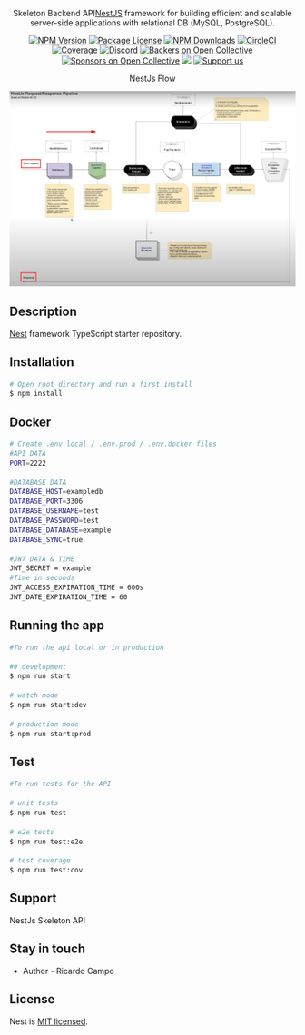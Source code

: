 [circleci-image]: https://img.shields.io/circleci/build/github/nestjs/nest/master?token=abc123def456
[circleci-url]: https://circleci.com/gh/nestjs/nest

  <p align="center">Skeleton Backend API<a href="http://nodejs.org" target="_blank">NestJS</a> framework for building efficient and scalable server-side applications with relational DB (MySQL, PostgreSQL).</p>
    <p align="center">
<a href="https://www.npmjs.com/~nestjscore" target="_blank"><img src="https://img.shields.io/npm/v/@nestjs/core.svg" alt="NPM Version" /></a>
<a href="https://www.npmjs.com/~nestjscore" target="_blank"><img src="https://img.shields.io/npm/l/@nestjs/core.svg" alt="Package License" /></a>
<a href="https://www.npmjs.com/~nestjscore" target="_blank"><img src="https://img.shields.io/npm/dm/@nestjs/common.svg" alt="NPM Downloads" /></a>
<a href="https://circleci.com/gh/nestjs/nest" target="_blank"><img src="https://img.shields.io/circleci/build/github/nestjs/nest/master" alt="CircleCI" /></a>
<a href="https://coveralls.io/github/nestjs/nest?branch=master" target="_blank"><img src="https://coveralls.io/repos/github/nestjs/nest/badge.svg?branch=master#9" alt="Coverage" /></a>
<a href="https://discord.gg/G7Qnnhy" target="_blank"><img src="https://img.shields.io/badge/discord-online-brightgreen.svg" alt="Discord"/></a>
<a href="https://opencollective.com/nest#backer" target="_blank"><img src="https://opencollective.com/nest/backers/badge.svg" alt="Backers on Open Collective" /></a>
<a href="https://opencollective.com/nest#sponsor" target="_blank"><img src="https://opencollective.com/nest/sponsors/badge.svg" alt="Sponsors on Open Collective" /></a>
  <a href="https://paypal.me/kamilmysliwiec" target="_blank"><img src="https://img.shields.io/badge/Donate-PayPal-ff3f59.svg"/></a>
    <a href="https://opencollective.com/nest#sponsor"  target="_blank"><img src="https://img.shields.io/badge/Support%20us-Open%20Collective-41B883.svg" alt="Support us"></a>
</p>

<p align="center">
NestJs Flow
</p>

<p align="center">
  <a href="#" target="blank"><img src="./nest_flow.jpeg" alt="NestFlow" /></a>
</p>

## Description

[Nest](https://github.com/nestjs/nest) framework TypeScript starter repository.

## Installation

```bash
# Open root directory and run a first install
$ npm install
```

## Docker

```bash
# Create .env.local / .env.prod / .env.docker files
#API DATA
PORT=2222

#DATABASE DATA
DATABASE_HOST=exampledb
DATABASE_PORT=3306
DATABASE_USERNAME=test
DATABASE_PASSWORD=test
DATABASE_DATABASE=example
DATABASE_SYNC=true

#JWT DATA & TIME
JWT_SECRET = example
#Time in seconds
JWT_ACCESS_EXPIRATION_TIME = 600s
JWT_DATE_EXPIRATION_TIME = 60
```

## Running the app

```bash
#To run the api local or in production

## development
$ npm run start

# watch mode
$ npm run start:dev

# production mode
$ npm run start:prod
```

## Test

```bash
#To run tests for the API

# unit tests
$ npm run test

# e2e tests
$ npm run test:e2e

# test coverage
$ npm run test:cov
```

## Support

NestJs Skeleton API

## Stay in touch

- Author - Ricardo Campo

## License

Nest is [MIT licensed](LICENSE).

